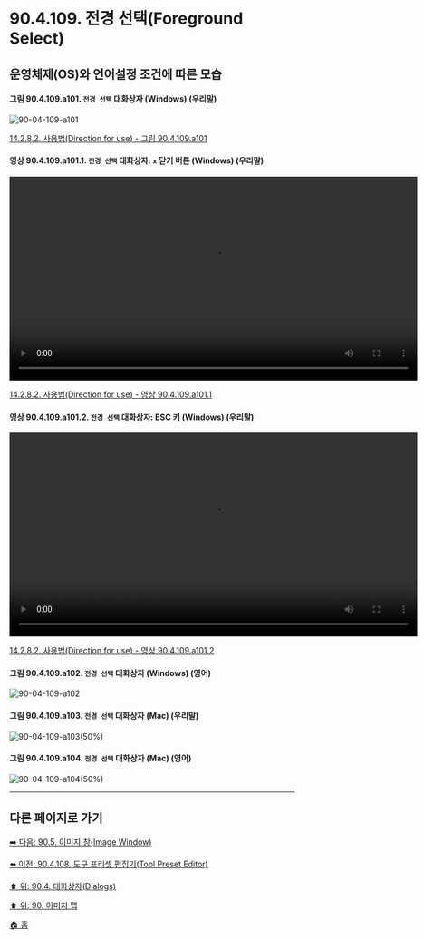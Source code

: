 # 90.4.109. 전경 선택(Foreground Select)
## 운영체제(OS)와 언어설정 조건에 따른 모습

<a id="90-04-109-a101"></a>

#### 그림 90.4.109.a101. `전경 선택` 대화상자 (Windows) (우리말)
![90-04-109-a101](https://github.com/wonder13662/gimp/assets/15767104/1cfe2f58-293d-411e-84d6-6a2ac35c8d1f)

[14.2.8.2. 사용법(Direction for use) - 그림 90.4.109.a101](./14-02-08-02-directions_for_use.md#90-04-109-a101)

<a id="90-04-109-a101-01"></a>

#### 영상 90.4.109.a101.1. `전경 선택` 대화상자: `x` 닫기 버튼 (Windows) (우리말)
<video controls="controls" width="720" src="https://github.com/wonder13662/gimp/assets/15767104/7b898d09-94c8-45e3-b326-d739b8b6fb92"></video>

[14.2.8.2. 사용법(Direction for use) - 영상 90.4.109.a101.1](./14-02-08-02-directions_for_use.md#90-04-109-a101-01)

<a id="90-04-109-a101-02"></a>

#### 영상 90.4.109.a101.2. `전경 선택` 대화상자: ESC 키 (Windows) (우리말)
<video controls="controls" width="720" src="https://github.com/wonder13662/gimp/assets/15767104/6ac85b70-5fb6-41ee-8a83-ad3eb4b49384"></video>

[14.2.8.2. 사용법(Direction for use) - 영상 90.4.109.a101.2](./14-02-08-02-directions_for_use.md#90-04-109-a101-02)

<a id="90-04-109-a102"></a>

#### 그림 90.4.109.a102. `전경 선택` 대화상자 (Windows) (영어)
![90-04-109-a102](https://github.com/wonder13662/gimp/assets/15767104/7dffacc7-7fad-4f1b-a460-589851b684fa)

<a id="90-04-109-a103"></a>

#### 그림 90.4.109.a103. `전경 선택` 대화상자 (Mac) (우리말)
![90-04-109-a103(50%)](https://github.com/wonder13662/gimp/assets/15767104/82797caf-1477-4721-a953-2587b0c21e87)

<a id="90-04-109-a104"></a>

#### 그림 90.4.109.a104. `전경 선택` 대화상자 (Mac) (영어)
![90-04-109-a104(50%)](https://github.com/wonder13662/gimp/assets/15767104/ffba5eb7-75f7-431d-9c23-b4d27b51be8c)

***

## 다른 페이지로 가기

[➡️ 다음: 90.5. 이미지 창(Image Window)](./90-05-00-image_window.md)

[⬅️ 이전: 90.4.108. 도구 프리셋 편집기(Tool Preset Editor)](./90-04-108-tool_preset_editor.md)

[⬆️ 위: 90.4. 대화상자(Dialogs)](./90-04-00-dialogs.md)

[⬆️ 위: 90. 이미지 맵](./90-00-image-map.md)

[🏠 홈](./00-home.md)
